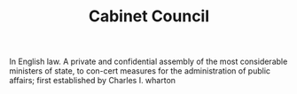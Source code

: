 ---
title: Cabinet Council
letter: C
permalink: "/definitions/bld-cabinet-council.html"
body: In English law. A private and confidential assembly of the most considerable
  ministers of state, to con-cert measures for the administration of public affairs;
  first established by Charles I. wharton
published_at: '2018-07-07'
source: Black's Law Dictionary 2nd Ed (1910)
layout: post
---